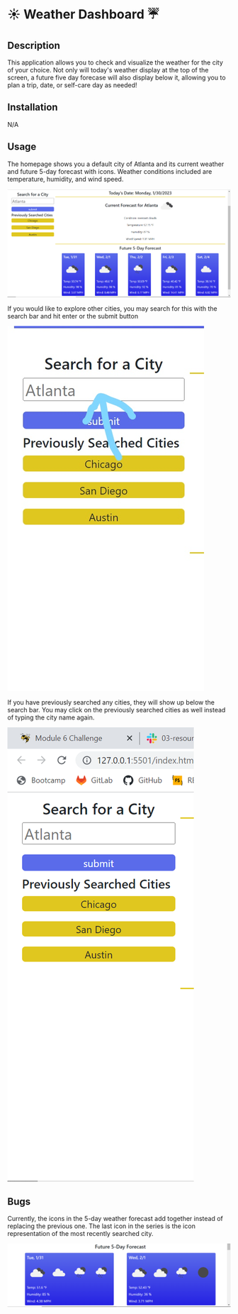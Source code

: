 # ☀️ Weather Dashboard ☔

## Description

This application allows you to check and visualize the weather for the city of your choice. Not only will today's weather display at the top of the screen, a future five day forecase will also display below it, allowing you to plan a trip, date, or self-care day as needed!


## Installation

N/A

## Usage

The homepage shows you a default city of Atlanta and its current weather and future 5-day forecast with icons. Weather conditions included are temperature, humidity, and wind speed. 

![homepage](./assets/images/Screenshot%20(2).png)

If you would like to explore other cities, you may search for this with the search bar and hit enter or the submit button

![search](./assets/images/Screenshot%20(7).jpg)

If you have previously searched any cities, they will show up below the search bar. You may click on the previously searched cities as well instead of typing the city name again.

![storage](./assets/images/Screenshot%20(3).png)

## Bugs

Currently, the icons in the 5-day weather forecast add together instead of replacing the previous one. The last icon in the series is the icon representation of the most recently searched city.

![bug](./assets/images/Screenshot%20(4).png)